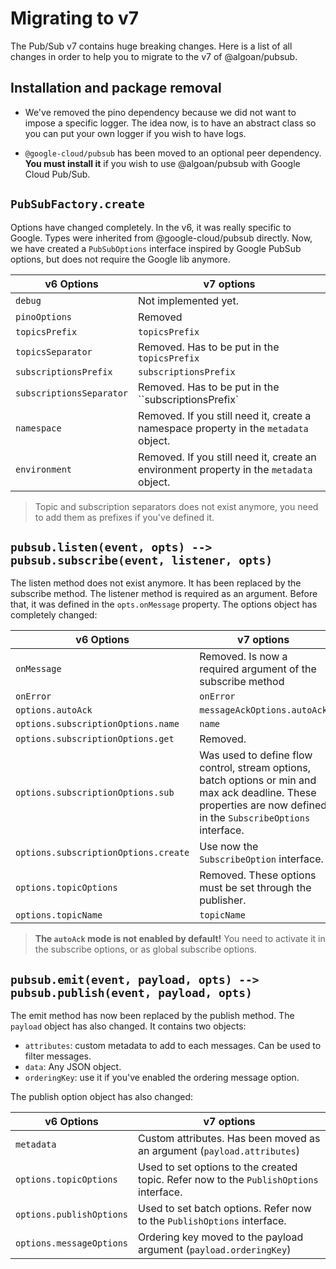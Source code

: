 # Migrating to v7

The Pub/Sub v7 contains huge breaking changes. Here is a list of all changes in order to help you to migrate to the v7 of @algoan/pubsub.

## Installation and package removal

- We've removed the pino dependency because we did not want to impose a specific logger. The idea now, is to have an abstract class so you can put your own logger if you wish to have logs.

- `@google-cloud/pubsub` has been moved to an optional peer dependency. **You must install it** if you wish to use @algoan/pubsub with Google Cloud Pub/Sub.

## `PubSubFactory.create`

Options have changed completely. In the v6, it was really specific to Google. Types were inherited from @google-cloud/pubsub directly. Now, we have created a `PubSubOptions` interface inspired by Google PubSub options, but does not require the Google lib anymore.

| v6 Options               | v7 options                                                                               |
|--------------------------|------------------------------------------------------------------------------------------|
| `debug`                  | Not implemented yet.                                                                     |
|  `pinoOptions`           | Removed                                                                                  |
| `topicsPrefix`           | `topicsPrefix`                                                                           |
| `topicsSeparator`        | Removed. Has to be put in the `topicsPrefix`                                             |
| `subscriptionsPrefix`    | `subscriptionsPrefix`                                                                    |
| `subscriptionsSeparator` | Removed. Has to be put in the ``subscriptionsPrefix`                                     |
| `namespace`              | Removed. If you still need it, create a namespace property in the `metadata` object.     |
| `environment`            | Removed. If you still need it, create an environment property in the  `metadata` object. |

> Topic and subscription separators does not exist anymore, you need to add them as prefixes if you've defined it.

## `pubsub.listen(event, opts) --> pubsub.subscribe(event, listener, opts)`

The listen method does not exist anymore. It has been replaced by the subscribe method. The listener method is required as an argument. Before that, it was defined in the `opts.onMessage` property. The options object has completely changed:

| v6 Options                           | v7 options                                                                                                                                                        |
|--------------------------------------|-------------------------------------------------------------------------------------------------------------------------------------------------------------------|
| `onMessage`                          | Removed. Is now a required argument of the subscribe method                                                                                                       |
| `onError`                            | `onError`                                                                                                                                                         |
| `options.autoAck`                    | `messageAckOptions.autoAck`                                                                                                                                       |
| `options.subscriptionOptions.name`   | `name`                                                                                                                                                            |
| `options.subscriptionOptions.get`    | Removed.                                                                                                                                                          |
| `options.subscriptionOptions.sub`    | Was used to define flow control, stream options, batch options or min and max ack deadline. These properties are now defined in the `SubscribeOptions` interface. |
| `options.subscriptionOptions.create` | Use now the `SubscribeOption` interface.                                                                                                                          |
| `options.topicOptions`               | Removed. These options must be set through the publisher.                                                                                                         |
| `options.topicName`                  | `topicName`                                                                                                                                                       |

> **The `autoAck` mode is not enabled by default!** You need to activate it in the subscribe options, or as global subscribe options.

## `pubsub.emit(event, payload, opts) --> pubsub.publish(event, payload, opts)`

The emit method has now been replaced by the publish method. The `payload` object has also changed. It contains two objects:

- `attributes`: custom metadata to add to each messages. Can be used to filter messages.
- `data`: Any JSON object.
- `orderingKey`: use it if you've enabled the ordering message option.

The publish option object has also changed:

| v6 Options               | v7 options                                                                             |
|--------------------------|----------------------------------------------------------------------------------------|
| `metadata`               | Custom attributes. Has been moved as an argument (`payload.attributes`)                |
| `options.topicOptions`   | Used to set options to the created topic. Refer now to the `PublishOptions` interface. |
| `options.publishOptions` | Used to set batch options. Refer now to the `PublishOptions` interface.                |
| `options.messageOptions` | Ordering key moved to the payload argument (`payload.orderingKey`)                     |
